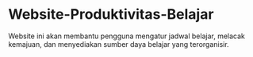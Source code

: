 # Website-Produktivitas-Belajar
Website ini akan membantu pengguna mengatur jadwal belajar, melacak kemajuan, dan menyediakan sumber daya belajar yang terorganisir.
